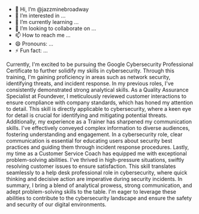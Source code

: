 - 👋 Hi, I’m @jazzminebroadway
- 👀 I’m interested in ...
- 🌱 I’m currently learning ...
- 💞️ I’m looking to collaborate on ...
- 📫 How to reach me ...
- 😄 Pronouns: ...
- ⚡ Fun fact: ...

<!---
jazzminebroadway/jazzminebroadway is a ✨ special ✨ repository because its `README.md` (this file) appears on your GitHub profile.
You can click the Preview link to take a look at your changes.
--->
Currently, I'm excited to be pursuing the Google Cybersecurity Professional Certificate to further solidify my skills in cybersecurity. Through this training, I'm gaining proficiency in areas such as network security, identifying threats, and incident response.
In my previous roles, I've consistently demonstrated strong analytical skills. As a Quality Assurance Specialist at Foundever, I meticulously reviewed customer interactions to ensure compliance with company standards, which has honed my attention to detail. This skill is directly applicable to cybersecurity, where a keen eye for detail is crucial for identifying and mitigating potential threats.
Additionally, my experience as a Trainer has sharpened my communication skills. I've effectively conveyed complex information to diverse audiences, fostering understanding and engagement. In a cybersecurity role, clear communication is essential for educating users about security best practices and guiding them through incident response procedures.
Lastly, my time as a Customer Service Coach has equipped me with exceptional problem-solving abilities. I've thrived in high-pressure situations, swiftly resolving customer issues to ensure satisfaction. This skill translates seamlessly to a help desk professional role in cybersecurity, where quick thinking and decisive action are imperative during security incidents.
In summary, I bring a blend of analytical prowess, strong communication, and adept problem-solving skills to the table. I'm eager to leverage these abilities to contribute to the cybersecurity landscape and ensure the safety and security of our digital environments.
